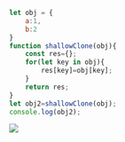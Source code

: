 ```javascript
let obj = {
    a:1,
    b:2
}
function shallowClone(obj){
    const res={};
    for(let key in obj){
        res[key]=obj[key];
    }
    return res;
}
let obj2=shallowClone(obj);
console.log(obj2);
```
![](https://img-blog.csdnimg.cn/20200603162249465.png)
